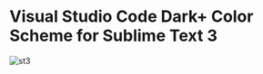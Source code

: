 # Visual Studio Code Dark+ Color Scheme for Sublime Text 3

![st3](https://raw.githubusercontent.com/vidann1/sublimedarkplus/master/screenshot.JPG)
